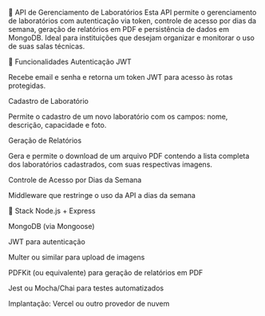 🔬 API de Gerenciamento de Laboratórios
Esta API permite o gerenciamento de laboratórios com autenticação via token, controle de acesso por dias da semana, geração de relatórios em PDF e persistência de dados em MongoDB. Ideal para instituições que desejam organizar e monitorar o uso de suas salas técnicas.

🚀 Funcionalidades
Autenticação JWT

Recebe email e senha e retorna um token JWT para acesso às rotas protegidas.

Cadastro de Laboratório

Permite o cadastro de um novo laboratório com os campos: nome, descrição, capacidade e foto.

Geração de Relatórios

Gera e permite o download de um arquivo PDF contendo a lista completa dos laboratórios cadastrados, com suas respectivas imagens.

Controle de Acesso por Dias da Semana

Middleware que restringe o uso da API a dias da semana

🧱 Stack
Node.js + Express

MongoDB (via Mongoose)

JWT para autenticação

Multer ou similar para upload de imagens

PDFKit (ou equivalente) para geração de relatórios em PDF

Jest ou Mocha/Chai para testes automatizados

Implantação: Vercel ou outro provedor de nuvem
